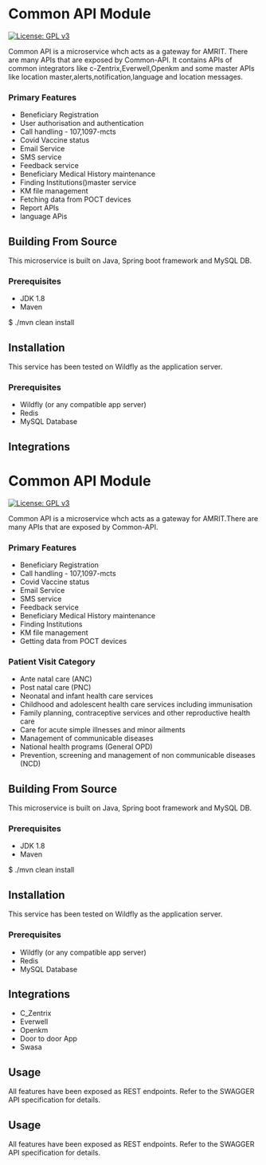 # Common API Module 
[![License: GPL v3](https://img.shields.io/badge/License-GPLv3-blue.svg)](https://www.gnu.org/licenses/gpl-3.0)  

Common API is a microservice whch acts as a gateway for AMRIT. There are many APIs that are exposed by Common-API. It contains APIs of common integrators like c-Zentrix,Everwell,Openkm and some master APIs like location master,alerts,notification,language and location messages.
### Primary Features
* Beneficiary Registration
* User authorisation and authentication
* Call handling - 107,1097-mcts
* Covid Vaccine status
* Email Service
* SMS service
* Feedback service
* Beneficiary Medical History maintenance 
* Finding Institutions()master service
* KM file management
* Fetching data from POCT devices
* Report APIs
* language APis

## Building From Source
This microservice is built on Java, Spring boot framework and MySQL DB.

### Prerequisites 
* JDK 1.8
* Maven 

$ ./mvn clean install

## Installation
This service has been tested on Wildfly as the application server.

### Prerequisites 
* Wildfly (or any compatible app server)
* Redis
* MySQL Database

## Integrations
# Common API Module 
[![License: GPL v3](https://img.shields.io/badge/License-GPLv3-blue.svg)](https://www.gnu.org/licenses/gpl-3.0)  

Common API is a microservice whch acts as a gateway for AMRIT.There are many APIs that are exposed by Common-API.

### Primary Features
* Beneficiary Registration
* Call handling - 107,1097-mcts
* Covid Vaccine status
* Email Service
* SMS service
* Feedback service
* Beneficiary Medical History maintenance 
* Finding Institutions
* KM file management
* Getting data from POCT devices

### Patient Visit Category
* Ante natal care (ANC)
* Post natal care (PNC)
* Neonatal and infant health care services
* Childhood and adolescent health care services including immunisation
* Family planning, contraceptive services and other reproductive health care
* Care for acute simple illnesses and minor ailments 
* Management of communicable diseases
* National health programs (General OPD)
* Prevention, screening and management of non communicable diseases (NCD)

## Building From Source
This microservice is built on Java, Spring boot framework and MySQL DB.

### Prerequisites 
* JDK 1.8
* Maven 

$ ./mvn clean install

## Installation
This service has been tested on Wildfly as the application server.

### Prerequisites 
* Wildfly (or any compatible app server)
* Redis
* MySQL Database

## Integrations
* C_Zentrix
* Everwell
* Openkm
* Door to door App
* Swasa

## Usage
All features have been exposed as REST endpoints. Refer to the SWAGGER API specification for details.


## Usage
All features have been exposed as REST endpoints. Refer to the SWAGGER API specification for details.
